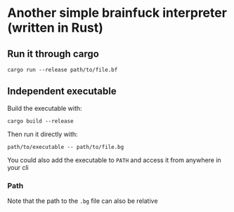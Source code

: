 # Another simple brainfuck interpreter (written in Rust)

## Run it through cargo
```
cargo run --release path/to/file.bf
```
## Independent executable
Build the executable with:
```
cargo build --release
```
Then run it directly with:
```
path/to/executable -- path/to/file.bg
```
You could also add the executable to `PATH` and access it from anywhere in your cli
### Path
Note that the path to the `.bg` file can also be relative
